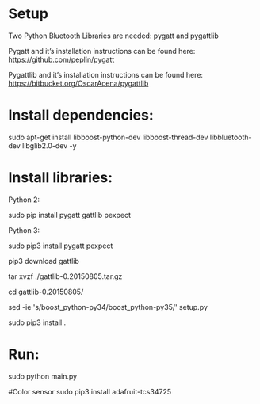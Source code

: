 # Setup

Two Python Bluetooth Libraries are needed: pygatt and pygattlib

Pygatt and it’s installation instructions can be found here:
https://github.com/peplin/pygatt

Pygattlib and it’s installation instructions can be found here:
https://bitbucket.org/OscarAcena/pygattlib


# Install dependencies:
sudo apt-get install libboost-python-dev libboost-thread-dev libbluetooth-dev libglib2.0-dev -y

# Install libraries:
Python 2:

sudo pip install pygatt gattlib pexpect

Python 3:

sudo pip3 install pygatt pexpect

pip3 download gattlib

tar xvzf ./gattlib-0.20150805.tar.gz

cd gattlib-0.20150805/

sed -ie 's/boost_python-py34/boost_python-py35/' setup.py

sudo pip3 install .

# Run:
sudo python main.py

#Color sensor
sudo pip3 install adafruit-tcs34725